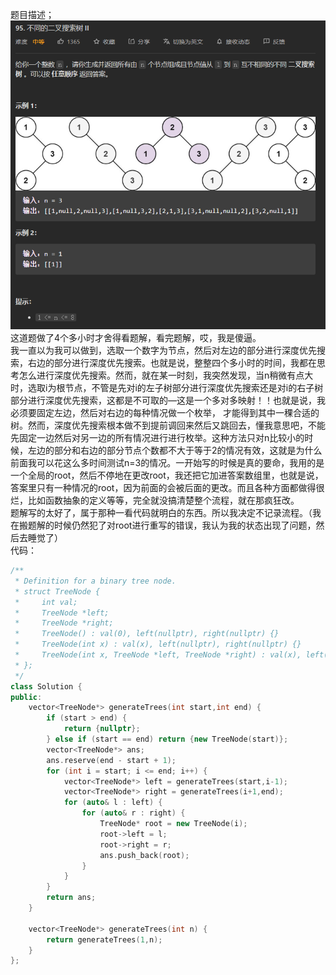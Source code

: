 题目描述；  
![image](/basicaldatastructure/binary_tree/image/image40.png)  
这道题做了4个多小时才舍得看题解，看完题解，哎，我是傻逼。  
我一直以为我可以做到，选取一个数字为节点，然后对左边的部分进行深度优先搜索，右边的部分进行深度优先搜索。也就是说，整整四个多小时的时间，我都在思考怎么进行深度优先搜索。然而，就在某一时刻，我突然发现，当n稍微有点大时，选取i为根节点，不管是先对i的左子树部分进行深度优先搜索还是对i的右子树部分进行深度优先搜索，这都是不可取的—这是一个多对多映射！！也就是说，我必须要固定左边，然后对右边的每种情况做一个枚举， 才能得到其中一稞合适的树。然而，深度优先搜索根本做不到提前调回来然后又跳回去，懂我意思吧，不能先固定一边然后对另一边的所有情况进行进行枚举。这种方法只对n比较小的时候，左边的部分和右边的部分节点个数都不大于等于2的情况有效，这就是为什么前面我可以花这么多时间测试n=3的情况。一开始写的时候是真的要命，我用的是一个全局的root，然后不停地在更改root，我还把它加进答案数组里，也就是说，答案里只有一种情况的root，因为前面的会被后面的更改。而且各种方面都做得很烂，比如函数抽象的定义等等，完全就没搞清楚整个流程，就在那疯狂改。  
题解写的太好了，属于那种一看代码就明白的东西。所以我决定不记录流程。（我在搬题解的时候仍然犯了对root进行重写的错误，我认为我的状态出现了问题，然后去睡觉了）  
代码：  
```cpp
/**
 * Definition for a binary tree node.
 * struct TreeNode {
 *     int val;
 *     TreeNode *left;
 *     TreeNode *right;
 *     TreeNode() : val(0), left(nullptr), right(nullptr) {}
 *     TreeNode(int x) : val(x), left(nullptr), right(nullptr) {}
 *     TreeNode(int x, TreeNode *left, TreeNode *right) : val(x), left(left), right(right) {}
 * };
 */
class Solution {
public:
    vector<TreeNode*> generateTrees(int start,int end) {
        if (start > end) {
            return {nullptr};
        } else if (start == end) return {new TreeNode(start)};
        vector<TreeNode*> ans;
        ans.reserve(end - start + 1);
        for (int i = start; i <= end; i++) {
            vector<TreeNode*> left = generateTrees(start,i-1);
            vector<TreeNode*> right = generateTrees(i+1,end);
            for (auto& l : left) {
                for (auto& r : right) {
                    TreeNode* root = new TreeNode(i);
                    root->left = l;
                    root->right = r;
                    ans.push_back(root);
                }
            }
        }
        return ans;
    }

    vector<TreeNode*> generateTrees(int n) {
        return generateTrees(1,n);
    }
};
```